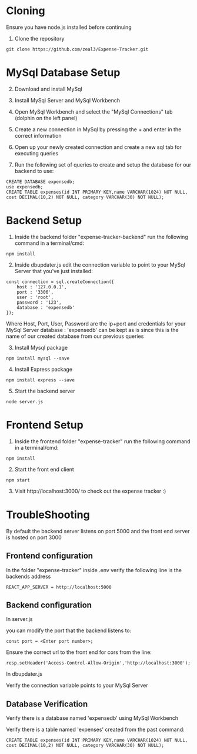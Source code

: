 # Cloning #
Ensure you have node.js installed before continuing 

1) Clone the repository

`git clone https://github.com/zeal3/Expense-Tracker.git`

# MySql Database Setup #

2) Download and install MySql

3) Install MySql Server and MySql Workbench

4) Open MySql Workbench and select the "MySql Connections" tab (dolphin on the left panel)

5) Create a new connection in MySql by pressing the + and enter in the correct information

6) Open up your newly created connection and create a new sql tab for executing queries

7) Run the following set of queries to create and setup the database for our backend to use:

```
CREATE DATABASE expensedb;
use expensedb;
CREATE TABLE expenses(id INT PRIMARY KEY,name VARCHAR(1024) NOT NULL, cost DECIMAL(10,2) NOT NULL, category VARCHAR(30) NOT NULL);
```

# Backend Setup #

1) Inside the backend folder "expense-tracker-backend" run the following command in a terminal/cmd:

`npm install`

2) Inside dbupdater.js edit the connection variable to point to your MySql Server that you've just installed: 

```
const connection = sql.createConnection({
    host : '127.0.0.1',
    port : '3306',
    user : 'root',
    password : '123',
    database : 'expensedb'
});
```

Where Host, Port, User, Password are the ip+port and credentials for your MySql Server
database : 'expensedb' can be kept as is since this is the name of our created database from our previous queries

3) Install Mysql package

`npm install mysql --save`

4) Install Express package

`npm install express --save`

5) Start the backend server

`node server.js`

# Frontend Setup #
1) Inside the frontend folder "expense-tracker" run the following command in a terminal/cmd:

`npm install`

2) Start the front end client

`npm start`

3) Visit http://localhost:3000/ to check out the expense tracker :)

# TroubleShooting #
By default the backend server listens on port 5000 and the front end server is hosted on port 3000

## Frontend configuration ##
In the folder "expense-tracker" inside .env verify the following line is the backends address

 `REACT_APP_SERVER = http://localhost:5000`

## Backend configuration ##
In server.js 

you can modify the port that the backend listens to:

`const port = <Enter port number>;`

Ensure the correct url to the front end for cors from the line:

`resp.setHeader('Access-Control-Allow-Origin','http://localhost:3000');`

In dbupdater.js

Verify the connection variable points to your MySql Server

## Database Verification ##
Verify there is a database named 'expensedb' using MySql Workbench

Verify there is a table named 'expenses' created from the past command:

`CREATE TABLE expenses(id INT PRIMARY KEY,name VARCHAR(1024) NOT NULL, cost DECIMAL(10,2) NOT NULL, category VARCHAR(30) NOT NULL);`


